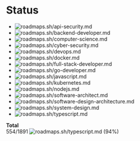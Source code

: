# Status
- ![roadmaps.sh/api-security.md](https://img.shields.io/badge/roadmaps.sh/api_security.md-42%2F106-yellow)
- ![roadmaps.sh/backend-developer.md](https://img.shields.io/badge/roadmaps.sh/backend_developer.md-16%2F145-red)
- ![roadmaps.sh/computer-science.md](https://img.shields.io/badge/roadmaps.sh/computer_science.md-47%2F203-red)
- ![roadmaps.sh/cyber-security.md](https://img.shields.io/badge/roadmaps.sh/cyber_security.md-18%2F309-red)
- ![roadmaps.sh/devops.md](https://img.shields.io/badge/roadmaps.sh/devops.md-19%2F176-red)
- ![roadmaps.sh/docker.md](https://img.shields.io/badge/roadmaps.sh/docker.md-16%2F59-yellow)
- ![roadmaps.sh/full-stack-developer.md](https://img.shields.io/badge/roadmaps.sh/full_stack_developer.md-7%2F44-red)
- ![roadmaps.sh/go-developer.md](https://img.shields.io/badge/roadmaps.sh/go_developer.md-67%2F70-green)
- ![roadmaps.sh/javascript.md](https://img.shields.io/badge/roadmaps.sh/javascript.md-111%2F121-green)
- ![roadmaps.sh/kubernetes.md](https://img.shields.io/badge/roadmaps.sh/kubernetes.md-30%2F72-yellow)
- ![roadmaps.sh/nodejs.md](https://img.shields.io/badge/roadmaps.sh/nodejs.md-26%2F121-red)
- ![roadmaps.sh/software-architect.md](https://img.shields.io/badge/roadmaps.sh/software_architect.md-27%2F111-red)
- ![roadmaps.sh/software-design-architecture.md](https://img.shields.io/badge/roadmaps.sh/software_design_architecture.md-18%2F99-red)
- ![roadmaps.sh/system-design.md](https://img.shields.io/badge/roadmaps.sh/system_design.md-16%2F156-red)
- ![roadmaps.sh/typescript.md](https://img.shields.io/badge/roadmaps.sh/typescript.md-94%2F99-green)

**Total**  
554/1891 ![roadmaps.sh/typescript.md](https://img.shields.io/badge/total-554%2F1891-green) (94%)
